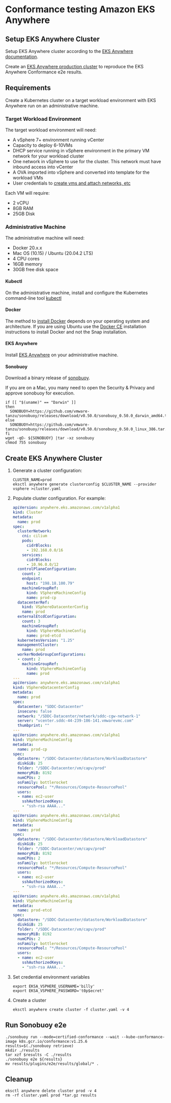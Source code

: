 # Conformance testing Amazon EKS Anywhere

## Setup EKS Anywhere Cluster

Setup EKS Anywhere cluster according to the [EKS Anywhere documentation](https://anywhere.eks.amazonaws.com/).

Create an [EKS Anywhere production cluster](https://anywhere.eks.amazonaws.com/docs/getting-started/production-environment/) to reproduce the EKS Anywhere Conformance e2e results.


## Requirements
Create a Kubernetes cluster on a target workload environment with EKS Anywhere run on an administrative machine.

### Target Workload Environment

The target workload environment will need:

* A vSphere 7+ environment running vCenter
* Capacity to deploy 6-10VMs
* DHCP service running in vSphere environment in the primary VM network for your workload cluster
* One network in vSphere to use for the cluster. This network must have inbound access into vCenter
* A OVA imported into vSphere and converted into template for the workload VMs
* User credentials to [create vms and attach networks, etc](https://anywhere.eks.amazonaws.com/docs/reference/vsphere/user-permissions/)

Each VM will require:

* 2 vCPU
* 8GB RAM
* 25GB Disk

### Administrative Machine

The administrative machine will need:

* Docker 20.x.x
* Mac OS (10.15) / Ubuntu (20.04.2 LTS)
* 4 CPU cores
* 16GB memory
* 30GB free disk space

#### Kubectl

On the administrative machine, install and configure the Kubernetes command-line tool
[kubectl](https://kubernetes.io/docs/tasks/tools/install-kubectl/)

#### Docker

The method to [install Docker](https://docs.docker.com/get-docker/) depends on your operating system and architecture.
If you are using Ubuntu use the [Docker CE](https://docs.docker.com/engine/install/ubuntu/) installation instructions to install Docker and not the Snap installation.

#### EKS Anywhere

Install [EKS Anywhere](https://anywhere.eks.amazonaws.com/docs/getting-started/install/) on your administrative machine.

#### Sonobuoy

Download a binary release of [sonobuoy](https://github.com/vmware-tanzu/sonobuoy/releases/).

If you are on a Mac, you many need to open the Security & Privacy and approve sonobuoy for
execution.

```shell
if [[ "$(uname)" == "Darwin" ]]
then
  SONOBUOY=https://github.com/vmware-tanzu/sonobuoy/releases/download/v0.50.0/sonobuoy_0.50.0_darwin_amd64.tar.gz
else
  SONOBUOY=https://github.com/vmware-tanzu/sonobuoy/releases/download/v0.50.0/sonobuoy_0.50.0_linux_386.tar.gz
fi
wget -qO- ${SONOBUOY} |tar -xz sonobuoy
chmod 755 sonobuoy
```

## Create EKS Anywhere Cluster

1. Generate a cluster configuration:

   ```shell
   CLUSTER_NAME=prod
   eksctl anywhere generate clusterconfig $CLUSTER_NAME --provider vsphere >cluster.yaml
   ```

1. Populate cluster configuration. For example:

   ```yaml
   apiVersion: anywhere.eks.amazonaws.com/v1alpha1
   kind: Cluster
   metadata:
     name: prod
   spec:
     clusterNetwork:
       cni: cilium
       pods:
         cidrBlocks:
         - 192.168.0.0/16
       services:
         cidrBlocks:
         - 10.96.0.0/12
     controlPlaneConfiguration:
       count: 2
       endpoint:
         host: "198.18.100.79"
       machineGroupRef:
         kind: VSphereMachineConfig
         name: prod-cp
     datacenterRef:
       kind: VSphereDatacenterConfig
       name: prod
     externalEtcdConfiguration:
       count: 3
       machineGroupRef:
         kind: VSphereMachineConfig
         name: prod-etcd
     kubernetesVersion: "1.25"
     managementCluster:
       name: prod
     workerNodeGroupConfigurations:
     - count: 2
       machineGroupRef:
         kind: VSphereMachineConfig
         name: prod
   ---
   apiVersion: anywhere.eks.amazonaws.com/v1alpha1
   kind: VSphereDatacenterConfig
   metadata:
     name: prod
   spec:
     datacenter: "SDDC-Datacenter"
     insecure: false
     network: "/SDDC-Datacenter/network/sddc-cgw-network-1"
     server: "vcenter.sddc-44-239-186-141.vmwarevmc.com"
     thumbprint: ""
   ---
   apiVersion: anywhere.eks.amazonaws.com/v1alpha1
   kind: VSphereMachineConfig
   metadata:
     name: prod-cp
   spec:
     datastore: "/SDDC-Datacenter/datastore/WorkloadDatastore"
     diskGiB: 25
     folder: "/SDDC-Datacenter/vm/capv/prod"
     memoryMiB: 8192
     numCPUs: 2
     osFamily: bottlerocket
     resourcePool: "*/Resources/Compute-ResourcePool"
     users:
     - name: ec2-user
       sshAuthorizedKeys:
       - "ssh-rsa AAAA..."
   ---
   apiVersion: anywhere.eks.amazonaws.com/v1alpha1
   kind: VSphereMachineConfig
   metadata:
     name: prod
   spec:
     datastore: "/SDDC-Datacenter/datastore/WorkloadDatastore"
     diskGiB: 25
     folder: "/SDDC-Datacenter/vm/capv/prod"
     memoryMiB: 8192
     numCPUs: 2
     osFamily: bottlerocket
     resourcePool: "*/Resources/Compute-ResourcePool"
     users:
     - name: ec2-user
       sshAuthorizedKeys:
       - "ssh-rsa AAAA..."
   ---
   apiVersion: anywhere.eks.amazonaws.com/v1alpha1
   kind: VSphereMachineConfig
   metadata:
     name: prod-etcd
   spec:
     datastore: "/SDDC-Datacenter/datastore/WorkloadDatastore"
     diskGiB: 25
     folder: "/SDDC-Datacenter/vm/capv/prod"
     memoryMiB: 8192
     numCPUs: 2
     osFamily: bottlerocket
     resourcePool: "*/Resources/Compute-ResourcePool"
     users:
     - name: ec2-user
       sshAuthorizedKeys:
       - "ssh-rsa AAAA..."
   ```
   
1. Set credential environment variables

   ```shell
   export EKSA_VSPHERE_USERNAME='billy'
   export EKSA_VSPHERE_PASSWORD='t0p$ecret'
   ```
   
1. Create a cluster

   ```shell
   eksctl anywhere create cluster -f cluster.yaml -v 4
   ```


## Run Sonobuoy e2e
```
./sonobuoy run --mode=certified-conformance --wait --kube-conformance-image k8s.gcr.io/conformance:v1.25.6
results=$(./sonobuoy retrieve)
mkdir ./results
tar xzf $results -C ./results
./sonobuoy e2e ${results}
mv results/plugins/e2e/results/global/* .
```

## Cleanup
```shell
eksctl anywhere delete cluster prod -v 4
rm -rf cluster.yaml prod *tar.gz results
```

